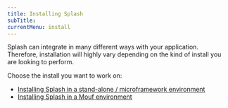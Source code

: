 ```yaml
---
title: Installing Splash
subTitle: 
currentMenu: install
---
```


Splash can integrate in many different ways with your application. Therefore, installation will highly vary depending on the kind of install you are looking to perform.

Choose the install you want to work on:

- [Installing Splash in a stand-alone / microframework environment](standalone.md)
- [Installing Splash in a Mouf environment](mouf.md)
